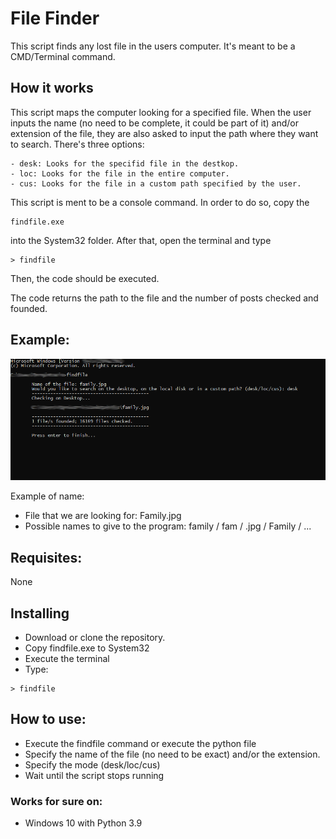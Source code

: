 # File Finder
This script finds any lost file in the users computer. It's meant to be a CMD/Terminal command.

## How it works
This script maps the computer looking for a specified file. When the user inputs the name (no need to be complete, it could be part of it) and/or extension of the file, they are also asked to input the path where they want to search. There's three options:

```
- desk: Looks for the specifid file in the destkop. 
- loc: Looks for the file in the entire computer.
- cus: Looks for the file in a custom path specified by the user.
```

This script is ment to be a console command. In order to do so, copy the 
```
findfile.exe
```
into the System32 folder. After that, open the terminal and type 
```
> findfile
```

Then, the code should be executed.

The code returns the path to the file and the number of posts checked and founded.
## Example:

![Example of findfile](example.PNG)

Example of name:

- File that we are looking for: Family.jpg
- Possible names to give to the program:  family / fam / .jpg / Family / ...

## Requisites:

None

## Installing

- Download or clone the repository.
- Copy findfile.exe to System32
- Execute the terminal
- Type:
```
> findfile
```

## How to use:
- Execute the findfile command or execute the python file
- Specify the name of the file (no need to be exact) and/or the extension.
- Specify the mode (desk/loc/cus)
- Wait until the script stops running

### Works for sure on:

- Windows 10 with Python 3.9

